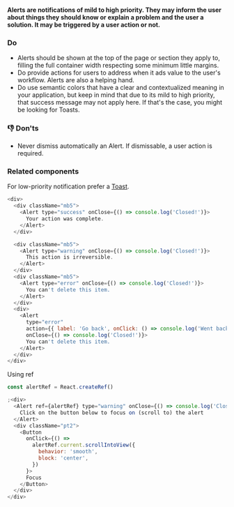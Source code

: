 #### Alerts are notifications of mild to high priority. They may inform the user about things they should know or explain a problem and the user a solution. It may be triggered by a user action or not.

### Do

- Alerts should be shown at the top of the page or section they apply to, filling the full container width respecting some minimum little margins.
- Do provide actions for users to address when it ads value to the user's workflow. Alerts are also a helping hand.
- Do use semantic colors that have a clear and contextualized meaning in your application, but keep in mind that due to its mild to high priority, that success message may not apply here. If that's the case, you might be looking for Toasts.

### 👎 Don'ts

- Never dismiss automatically an Alert. If dismissable, a user action is required.

### Related components

For low-priority notification prefer a <a href="#toast">Toast</a>.

```js
<div>
  <div className="mb5">
    <Alert type="success" onClose={() => console.log('Closed!')}>
      Your action was complete.
    </Alert>
  </div>

  <div className="mb5">
    <Alert type="warning" onClose={() => console.log('Closed!')}>
      This action is irreversible.
    </Alert>
  </div>
  <div className="mb5">
    <Alert type="error" onClose={() => console.log('Closed!')}>
      You can't delete this item.
    </Alert>
  </div>
  <div>
    <Alert
      type="error"
      action={{ label: 'Go back', onClick: () => console.log('Went back!') }}
      onClose={() => console.log('Closed!')}>
      You can't delete this item.
    </Alert>
  </div>
</div>
```

Using ref

```js
const alertRef = React.createRef()

;<div>
  <Alert ref={alertRef} type="warning" onClose={() => console.log('Closed!')}>
    Click on the button below to focus on (scroll to) the alert
  </Alert>
  <div className="pt2">
    <Button
      onClick={() =>
        alertRef.current.scrollIntoView({
          behavior: 'smooth',
          block: 'center',
        })
      }>
      Focus
    </Button>
  </div>
</div>
```
